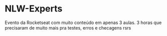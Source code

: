 # NLW-Experts
Evento da Rocketseat com muito conteúdo em apenas 3 aulas. 3 horas que precisaram de muito mais pra testes, erros e checagens rsrs
